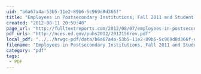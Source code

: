 ```yaml
---
uid: "b6a67a4a-53b5-11e2-89b6-5c969d8d366f"
title: "Employees in Postsecondary Institutions, Fall 2011 and Student Financial Aid, Academic Year 201011  First Lo ok (Preliminary Data) | Full Text Reports..."
created: "2012-08-11 20:50:40"
page_url: "http://fulltextreports.com/2012/08/07/employees-in-postsecondary-institutions-fall-2011-and-student-financial-aid-academic-year-2010-11-first-lo-ok-preliminary-data/"
pdf_urls: "http://nces.ed.gov/pubs2012/2012156rev.pdf"
local_pdf: "../../hrwgc-pdf/data/b6a67a4a-53b5-11e2-89b6-5c969d8d366f-employees-in-postsecondary-institutions-fall-2011-and-student-financial-aid-academic-year-201011-first-lo-ok-preliminary-data-full-text-reports.pdf"
filename: "Employees in Postsecondary Institutions, Fall 2011 and Student Financial Aid, Academic Year 201011  First Lo ok (Preliminary Data) | Full Text Reports.html"
category: "pdf"
tags: 
 - PDF
---
```

